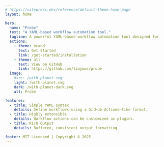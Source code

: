 ```yaml
---
# https://vitepress.dev/reference/default-theme-home-page
layout: home

hero:
  name: "Probe"
  text: "A YAML-based workflow automation tool."
  tagline: A powerful YAML-based workflow automation tool designed for testing, monitoring, and automation tasks. Probe uses plugin-based actions to execute workflows, making it highly flexible and extensible.
  actions:
    - theme: brand
      text: Get Started
      link: /get-started/installation
    - theme: alt
      text: View on GitHub
      link: https://github.com/linyows/probe
  image:
    #src: /with-planet.svg
    light: /with-planet.svg
    dark: /with-planet-dark.svg
    alt: Probe

features:
  - title: Simple YAML syntax
    details: Define workflows using a GitHub Actions–like format.
  - title: Highly extensible
    details: Workflow actions can be customized as plugins.
  - title: Rich Output
    details: Buffered, consistent output formatting

footer: MIT Licensed | Copyright © 2025
---
```


